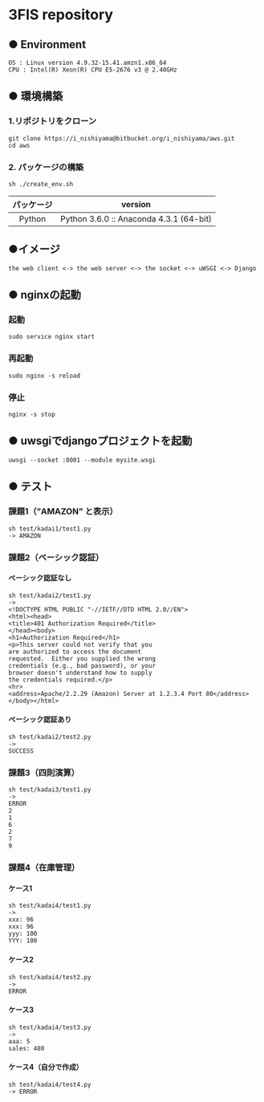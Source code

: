3FIS repository
===
## ● Environment
```
OS : Linux version 4.9.32-15.41.amzn1.x86_64
CPU : Intel(R) Xeon(R) CPU E5-2676 v3 @ 2.40GHz
```

## ● 環境構築
### 1.リポジトリをクローン
```
git clone https://i_nishiyama@bitbucket.org/i_nishiyama/aws.git
cd aws
```
### 2. パッケージの構築
```
sh ./create_env.sh
```
| パッケージ | version |
|:----:|:----:|
| Python |Python 3.6.0 :: Anaconda 4.3.1 (64-bit)|

## ●イメージ
```
the web client <-> the web server <-> the socket <-> uWSGI <-> Django
```

## ● nginxの起動
### 起動
```
sudo service nginx start
```
### 再起動
```
sudo nginx -s reload
```
### 停止
```
nginx -s stop
```

## ● uwsgiでdjangoプロジェクトを起動
```
uwsgi --socket :8001 --module mysite.wsgi
```
## ● テスト
### 課題1（”AMAZON” と表示）
```
sh test/kadai1/test1.py
-> AMAZON
```
### 課題2（ベーシック認証）
#### ベーシック認証なし
```
sh test/kadai2/test1.py
-> 
<!DOCTYPE HTML PUBLIC "-//IETF//DTD HTML 2.0//EN">
<html><head>
<title>401 Authorization Required</title>
</head><body>
<h1>Authorization Required</h1>
<p>This server could not verify that you
are authorized to access the document
requested.  Either you supplied the wrong
credentials (e.g., bad password), or your
browser doesn't understand how to supply
the credentials required.</p>
<hr>
<address>Apache/2.2.29 (Amazon) Server at 1.2.3.4 Port 80</address>
</body></html>
```
#### ベーシック認証あり
```
sh test/kadai2/test2.py
-> 
SUCCESS
```
### 課題3（四則演算）
```
sh test/kadai3/test1.py
-> 
ERROR
2
1
6
2
7
9
```
### 課題4（在庫管理）
#### ケース1
```
sh test/kadai4/test1.py
-> 
xxx: 96
xxx: 96
yyy: 100
YYY: 100
```
#### ケース2
```
sh test/kadai4/test2.py
-> 
ERROR
```
#### ケース3
```
sh test/kadai4/test3.py
-> 
aaa: 5
sales: 480
```
#### ケース4（自分で作成）
```
sh test/kadai4/test4.py
-> ERROR
```